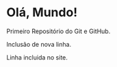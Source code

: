 # Olá, Mundo!
 Primeiro Repositório do Git e GitHub.

 Inclusão de nova linha.
 
 Linha incluida no site.
